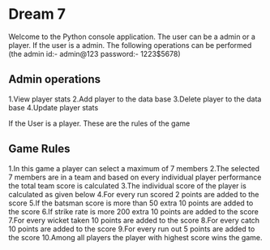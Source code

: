 # Dream 7

Welcome to the Python console application.
The user can be a admin or a player.
If the user is a admin. The following operations can be performed
(the admin id:- admin@123
password:- 1223$5678)

## Admin operations
1.View player stats
2.Add player to the data base
3.Delete player to the data base
4.Update player stats


If the User is a player. These are the rules of the game
## Game Rules
1.In this game a player can select a maximum of 7 members
2.The selected 7 members are in a team and based on every individual player performance the total team score is calculated
3.The individual score of the player is calculated as given below 
4.For every run scored 2 points are added to the score
5.If the batsman score is more than 50 extra 10 points are added to the score
6.If strike rate is more 200 extra 10 points are added to the score
7.For every wicket taken 10 points are added to the score
8.For every catch 10 points are added to the score
9.For every run out 5 points are added to the score
10.Among all players the player with highest score wins the game.

